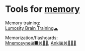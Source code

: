 
# Tools for [memory](https://adequate.life/memory/)

Memory training:  
[Lumosity Brain Training☁](https://www.lumosity.com/en/)

Memorization/flashcards:  
[Mnemosyne⊞■⌘🐧🤖](https://mnemosyne-proj.org/),
[Anki⊞⌘🐧🍎🤖](https://apps.ankiweb.net/)
